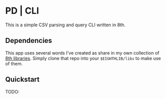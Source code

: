# PD | CLI

This is a simple CSV parsing and query CLI written in 8th.

## Dependencies

This app uses several words I've created as share in my own collection of [8th libraries][libs]. Simply clone that repo into your `$EIGHTHLIB/libs` to make use of them.

## Quickstart

TODO:

[8th]: https://8th-dev.com
[libs]: https://github.com/massung/8th-libs.git
